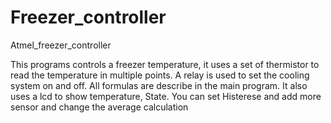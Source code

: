 # Freezer_controller
Atmel_freezer_controller

This programs controls a freezer temperature, it uses a set of thermistor to read the temperature in multiple points.
A relay is used to set the cooling system on and off.
All formulas are describe in the main program.
It also uses a lcd to show temperature, State.
You can set Histerese and add more sensor and change the average calculation

